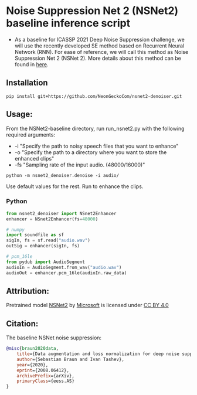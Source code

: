 # Noise Suppression Net 2 (NSNet2) baseline inference script

* As a baseline for ICASSP 2021 Deep Noise Suppression challenge, we will use the recently developed SE method based on Recurrent Neural Network (RNN). For ease of reference, we will call this method as Noise Suppression Net 2 (NSNet 2). More details about this method can be found in [here](https://arxiv.org/abs/2008.06412).


## Installation
`pip install git+https://github.com/NeonGeckoCom/nsnet2-denoiser.git`

## Usage:
From the NSNet2-baseline directory, run run_nsnet2.py with the following required arguments:
- -i "Specify the path to noisy speech files that you want to enhance"
- -o "Specify the path to a directory where you want to store the enhanced clips"
- -fs "Sampling rate of the input audio. (48000/16000)"

`python -m nsnet2_denoiser.denoise -i audio/`

Use default values for the rest. Run to enhance the clips.

### Python
```python
from nsnet2_denoiser import NSnet2Enhancer
enhancer = NSnet2Enhancer(fs=48000)

# numpy
import soundfile as sf
sigIn, fs = sf.read("audio.wav")
outSig = enhancer(sigIn, fs)

# pcm_16le
from pydub import AudioSegment
audioIn = AudioSegment.from_wav("audio.wav")
audioOut = enhancer.pcm_16le(audioIn.raw_data)
```

## Attribution:
Pretrained model [NSNet2](https://github.com/microsoft/DNS-Challenge/tree/master/NSNet2-baseline) by [Microsoft](https://github.com/microsoft) is licensed under [CC BY 4.0](https://creativecommons.org/licenses/by/4.0/)


## Citation:
The baseline NSNet noise suppression:<br />  
```BibTex
@misc{braun2020data,
    title={Data augmentation and loss normalization for deep noise suppression},
    author={Sebastian Braun and Ivan Tashev},
    year={2020},
    eprint={2008.06412},
    archivePrefix={arXiv},
    primaryClass={eess.AS}
}
```

